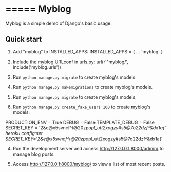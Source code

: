 =====
Myblog
=====

Myblog is a simple demo of Django's basic usage.

Quick start
-----------

1. Add "myblog" to INSTALLED_APPS:
  INSTALLED_APPS = {
    ...
    'myblog'
  }

2. Include the myblog URLconf in urls.py:
  url(r'^myblog/', include('myblog.urls'))

3. Run `python manage.py migrate` to create myblog's models.
3. Run `python manage.py makemigrations` to create myblog's models.
3. Run `python manage.py migrate` to create myblog's models.
3. Run `python manage.py create_fake_users 100` to create myblog's models.

PRODUCTION_ENV = True
DEBUG = False
TEMPLATE_DEBUG = False
SECRET_KEY = '2&e@x5svncf^t@20zpo*pl_utt2xogzy#s5@7o22dzf^&dx1a('
heroku config:set SECRET_KEY='2&e@x5svncf^t@20zpo*pl_utt2xogzy#s5@7o22dzf^&dx1a('

4. Run the development server and access http://127.0.0.1:8000/admin/ to
    manage blog posts.

5. Access http://127.0.0.1:8000/myblog/ to view a list of most recent posts.
